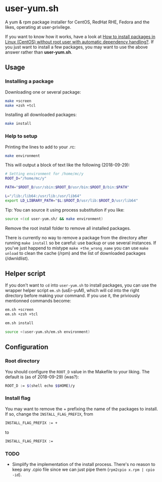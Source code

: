 # user-yum.sh

A yum &amp; rpm package installer for CentOS, RedHat RHE, Fedora and the likes, operating at user-privilege.

If you want to know how it works, have a look at [How to install packages in Linux (CentOS) without root user with automatic dependency handling?](https://stackoverflow.com/a/52567731/2514354). If you just want to install a few packages, you may want to use the above answer rather than **user-yum.sh**.

## Usage

### Installing a package

Downloading one or several package:

```sh
make +screen
make +zsh +tcl
```

Installing all downloaded packages:

```sh
make install
```

### Help to setup

Printing the lines to add to your .rc:

```sh
make environment
```

This will output a block of text like the following (2018-09-29):

```sh
# Setting environment for /home/mc/y
ROOT_D="/home/mc/y"

PATH="$ROOT_D/usr/sbin:$ROOT_D/usr/bin:$ROOT_D/bin:$PATH"

L="/lib:/lib64:/usr/lib:/usr/lib64"
export LD_LIBRARY_PATH="$L:$ROOT_D/usr/lib:$ROOT_D/usr/lib64"
```

Tip: You can source it using process substitution if you like:

```sh
source <(cd user-yum.sh/ && make environment)
```

Remove the root install folder to remove all installed packages.

There is currently no way to remove a package from the directory after running
`make install` so be careful: use backup or use several instances. If you've
just happend to mistype `make +the_wrong_name` you can use `make unload` to
clean the cache (/rpm) and the list of downloaded packages (/dwnldlist).

## Helper script

If you don't want to `cd` into `user-yum.sh` to install packages, you can use the
wrapper helper script `em.sh` (usEr-yuM), which will cd into the right directory
before making your command. If you use it, the priviously mentionned commands become:

```sh
em.sh +screen
em.sh +zsh +tcl
```

```sh
em.sh install
```

```sh
source <(user-yum.sh/em.sh environment)
```

## Configuration

### Root directory

You should configure the `ROOT_D` value in the Makefile to your liking. The
default is (as of 2018-09-29) (was?):

```sh
ROOT_D := $(shell echo $$HOME)/y
```

### Install flag

You may want to remove the + prefixing the name of the packages to install. If
so, change the `INSTALL_FLAG_PREFIX`, from

```sh
INSTALL_FLAG_PREFIX := +
```

to

```sh
INSTALL_FLAG_PREFIX :=
```

### TODO

* Simplify the implementation of the install process. There's no reason to keep
any .cpio file since we can just pipe them (`rpm2cpio x.rpm | cpio -id`).

